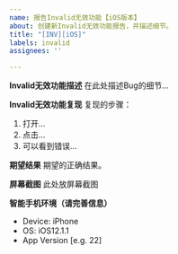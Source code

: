 ```yaml
---
name: 报告Invalid无效功能【iOS版本】
about: 创建新Invalid无效功能报告，并描述细节。
title: "[INV][iOS]"
labels: invalid
assignees: ''

---
```


**Invalid无效功能描述**
在此处描述Bug的细节...

**Invalid无效功能复现**
复现的步骤：
1. 打开...
2. 点击...
3. 可以看到错误...

**期望结果**
期望的正确结果。

**屏幕截图**
此处放屏幕截图

**智能手机环境（请完善信息）**
 - Device: iPhone
 - OS: iOS12.1.1
 - App Version [e.g. 22]
